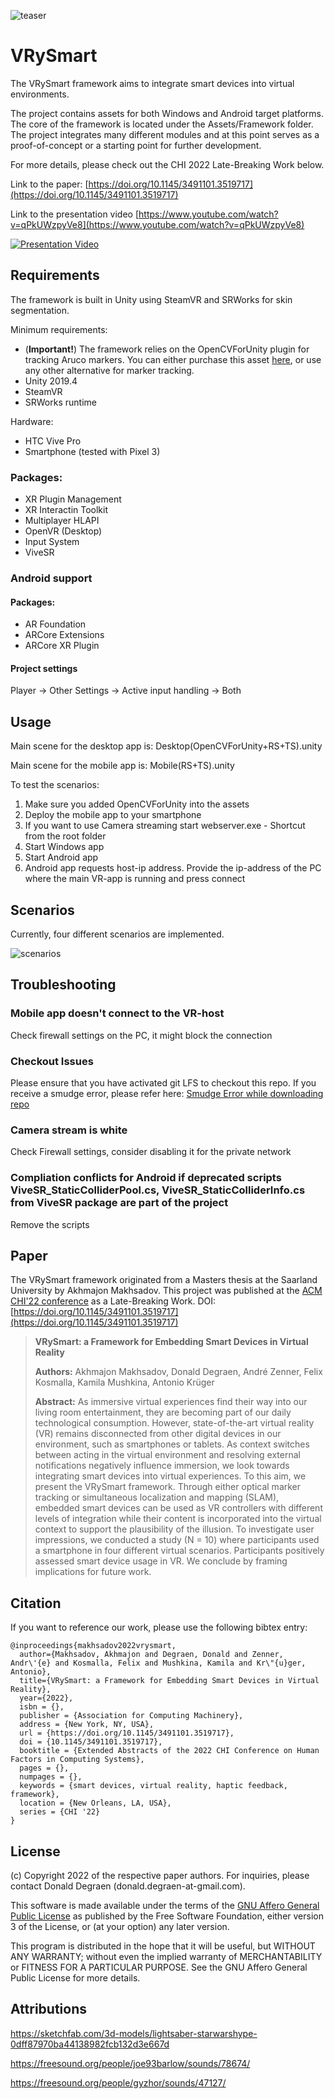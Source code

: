 ![teaser](teaser.png)

# VRySmart

The VRySmart framework aims to integrate smart devices into virtual environments. 

The project contains assets for both Windows and Android target platforms. The core of the framework is located under the Assets/Framework folder. The project integrates many different modules and at this point serves as a proof-of-concept or a starting point for further development.

For more details, please check out the CHI 2022 Late-Breaking Work below.

Link to the paper: [https://doi.org/10.1145/3491101.3519717](https://doi.org/10.1145/3491101.3519717)

Link to the presentation video [https://www.youtube.com/watch?v=qPkUWzpyVe8](https://www.youtube.com/watch?v=qPkUWzpyVe8)


[![Presentation Video](http://img.youtube.com/vi/qPkUWzpyVe8/0.jpg)](http://www.youtube.com/watch?v=qPkUWzpyVe8 "VRySmart: a Framework for Embedding Smart Devices in Virtual Reality - Presentation")

## Requirements

The framework is built in Unity using SteamVR and SRWorks for skin segmentation.

Minimum requirements:
- (**Important!**) The framework relies on the OpenCVForUnity plugin for tracking Aruco markers. You can either purchase this asset [here](https://enoxsoftware.com/opencvforunity/), or use any other alternative for marker tracking.
- Unity 2019.4
- SteamVR
- SRWorks runtime

Hardware:
- HTC Vive Pro
- Smartphone (tested with Pixel 3)

### Packages:
- XR Plugin Management
- XR Interactin Toolkit
- Multiplayer HLAPI
- OpenVR (Desktop)
- Input System
- ViveSR

### Android support

#### Packages:
- AR Foundation
- ARCore Extensions
- ARCore XR Plugin

#### Project settings
Player -> Other Settings -> Active input handling -> Both 

## Usage

Main scene for the desktop app is: Desktop(OpenCVForUnity+RS+TS).unity

Main scene for the mobile app is: Mobile(RS+TS).unity

To test the scenarios:

1. Make sure you added OpenCVForUnity into the assets
2. Deploy the mobile app to your smartphone
3. If you want to use Camera streaming start webserver.exe - Shortcut from the root folder
4. Start Windows app
5. Start Android app
6. Android app requests host-ip address. Provide the ip-address of the PC where the main VR-app is running and press connect

## Scenarios

Currently, four different scenarios are implemented.

![scenarios](scenarios.png)

## Troubleshooting

### Mobile app doesn't connect to the VR-host
Check firewall settings on the PC, it might block the connection

### Checkout Issues

Please ensure that you have activated git LFS to checkout this repo.
If you receive a smudge error, please refer here: [Smudge Error while downloading repo](https://stackoverflow.com/questions/46521122/smudge-error-error-downloading)

### Camera stream is white
Check Firewall settings, consider disabling it for the private network

### Compliation conflicts for Android if deprecated scripts ViveSR_StaticColliderPool.cs, ViveSR_StaticColliderInfo.cs from ViveSR package are part of the project
Remove the scripts

## Paper

The VRySmart framework originated from a Masters thesis at the Saarland University by Akhmajon Makhsadov.
This project was published at the [ACM CHI'22 conference](https://chi2022.acm.org/) as a Late-Breaking Work.
DOI: [https://doi.org/10.1145/3491101.3519717](https://doi.org/10.1145/3491101.3519717)


> **VRySmart: a Framework for Embedding Smart Devices in Virtual Reality**
>
> **Authors:** Akhmajon Makhsadov, Donald Degraen, André Zenner, Felix Kosmalla, Kamila Mushkina, Antonio Krüger
>
> **Abstract:**
> As immersive virtual experiences find their way into our living room entertainment, they are becoming part of our daily technological consumption. However, state-of-the-art virtual reality (VR) remains disconnected from other digital devices in our environment, such as smartphones or tablets. As context switches between acting in the virtual environment and resolving external notifications negatively influence immersion, we look towards integrating smart devices into virtual experiences.
To this aim, we present the VRySmart framework. Through either optical marker tracking or simultaneous localization and mapping (SLAM), embedded smart devices can be used as VR controllers with different levels of integration while their content is incorporated into the virtual context to support the plausibility of the illusion. To investigate user impressions, we conducted a study (N = 10) where participants used a smartphone in four different virtual scenarios. Participants positively assessed smart device usage in VR. We conclude by framing implications for future work.


## Citation

If you want to reference our work, please use the following bibtex entry:

```
@inproceedings{makhsadov2022vrysmart,
  author={Makhsadov, Akhmajon and Degraen, Donald and Zenner, Andr\'{e} and Kosmalla, Felix and Mushkina, Kamila and Kr\"{u}ger, Antonio},
  title={VRySmart: a Framework for Embedding Smart Devices in Virtual Reality},
  year={2022},
  isbn = {},
  publisher = {Association for Computing Machinery},
  address = {New York, NY, USA},
  url = {https://doi.org/10.1145/3491101.3519717},
  doi = {10.1145/3491101.3519717},
  booktitle = {Extended Abstracts of the 2022 CHI Conference on Human Factors in Computing Systems},
  pages = {},
  numpages = {},
  keywords = {smart devices, virtual reality, haptic feedback, framework},
  location = {New Orleans, LA, USA},
  series = {CHI '22}
}
```

## License

(c) Copyright 2022 of the respective paper authors. For inquiries, please contact Donald Degraen (donald.degraen-at-gmail.com).

This software is made available under the terms of the [GNU Affero General Public License](https://www.gnu.org/licenses/agpl-3.0.html) as published by the Free Software Foundation, either version 3 of the License, or (at your option) any later version.

This program is distributed in the hope that it will be useful, but WITHOUT ANY WARRANTY; without even the implied warranty of MERCHANTABILITY or FITNESS FOR A PARTICULAR PURPOSE. See the GNU Affero General Public License for more details.

## Attributions
https://sketchfab.com/3d-models/lightsaber-starwarshype-0dff87970ba44138982fcb132d3e667d

https://freesound.org/people/joe93barlow/sounds/78674/

https://freesound.org/people/gyzhor/sounds/47127/
